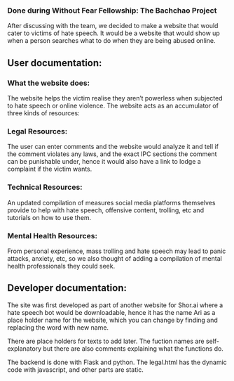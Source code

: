 ### Done during Without Fear Fellowship: The Bachchao Project

After discussing with the team, we decided to make a website that would cater to victims of hate speech. It would be a website that would show up when a person searches what to do when they are being abused online.

## User documentation:  
### What the website does:  
The website helps the victim realise they aren’t powerless when subjected to hate speech or online violence.
The website acts as an accumulator of three kinds of resources:
### Legal Resources:  
The user can enter comments and the website would analyze it and tell if the comment      violates any laws, and the exact IPC sections the comment can be punishable under, hence it would also have a link to lodge a complaint if the victim wants.  
### Technical Resources:  
An updated compilation of measures social media platforms themselves provide to help with hate speech, offensive content, trolling, etc and tutorials on how to use them.
### Mental Health Resources:  
From personal experience, mass trolling and hate speech may lead to panic attacks, anxiety, etc, so we also thought of adding a compilation of mental health professionals they could seek.  

## Developer documentation: 

The site was first developed as part of another website for Shor.ai where a hate speech bot would be downloadable, hence it has the name Ari as a place holder name for the website, which you can change by finding and replacing the word with new name.  

There are place holders for texts to add later. The fuction names are self-explanatory but there are also comments explaining what the functions do.

The backend is done with Flask and python. The legal.html has the dynamic code with javascript, and other parts are static.
